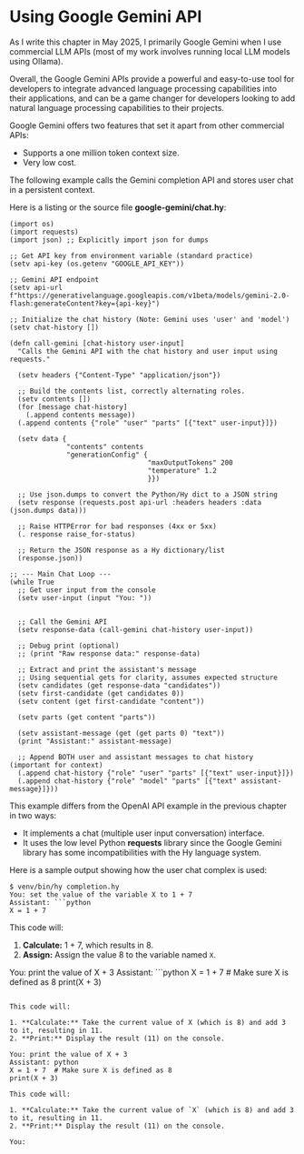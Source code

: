# Using Google Gemini API

As I write this chapter in May 2025, I primarily Google Gemini when I use commercial LLM APIs (most of my work involves running local LLM models using Ollama).

Overall, the Google Gemini APIs provide a powerful and easy-to-use tool for developers to integrate advanced language processing capabilities into their applications, and can be a game changer for developers looking to add natural language processing capabilities to their projects.

Google Gemini offers two features that set it apart from other commercial APIs:

- Supports a one million token context size.
- Very low cost.

The following example calls the Gemini completion API and stores user chat in a persistent context.

Here is a listing or the source file **google-gemini/chat.hy**:


```hy
(import os)
(import requests)
(import json) ;; Explicitly import json for dumps

;; Get API key from environment variable (standard practice)
(setv api-key (os.getenv "GOOGLE_API_KEY"))

;; Gemini API endpoint
(setv api-url f"https://generativelanguage.googleapis.com/v1beta/models/gemini-2.0-flash:generateContent?key={api-key}")

;; Initialize the chat history (Note: Gemini uses 'user' and 'model')
(setv chat-history [])

(defn call-gemini [chat-history user-input]
  "Calls the Gemini API with the chat history and user input using requests."

  (setv headers {"Content-Type" "application/json"})

  ;; Build the contents list, correctly alternating roles.
  (setv contents [])
  (for [message chat-history]
    (.append contents message))
  (.append contents {"role" "user" "parts" [{"text" user-input}]})

  (setv data {
              "contents" contents
              "generationConfig" {
                                  "maxOutputTokens" 200
                                  "temperature" 1.2
                                  }})

  ;; Use json.dumps to convert the Python/Hy dict to a JSON string
  (setv response (requests.post api-url :headers headers :data (json.dumps data)))

  ;; Raise HTTPError for bad responses (4xx or 5xx)
  (. response raise_for-status)

  ;; Return the JSON response as a Hy dictionary/list
  (response.json))

;; --- Main Chat Loop ---
(while True
  ;; Get user input from the console
  (setv user-input (input "You: "))


  ;; Call the Gemini API
  (setv response-data (call-gemini chat-history user-input))

  ;; Debug print (optional)
  ;; (print "Raw response data:" response-data)

  ;; Extract and print the assistant's message
  ;; Using sequential gets for clarity, assumes expected structure
  (setv candidates (get response-data "candidates"))
  (setv first-candidate (get candidates 0))
  (setv content (get first-candidate "content"))
  
  (setv parts (get content "parts"))

  (setv assistant-message (get (get parts 0) "text"))
  (print "Assistant:" assistant-message)

  ;; Append BOTH user and assistant messages to chat history (important for context)
  (.append chat-history {"role" "user" "parts" [{"text" user-input}]})
  (.append chat-history {"role" "model" "parts" [{"text" assistant-message}]}))
```
This example differs from the OpenAI API example in the previous chapter in two ways:

- It implements a chat (multiple user input conversation) interface.
- It uses the low level Python **requests** library since the Google Gemini library has some incompatibilities with the Hy language system.

Here is a sample output showing how the user chat complex is used:

```text
$ venv/bin/hy completion.hy                     
You: set the value of the variable X to 1 + 7
Assistant: ```python
X = 1 + 7
```

This code will:

1. **Calculate:**  1 + 7, which results in 8.
2. **Assign:** Assign the value 8 to the variable named `X`.

You: print the value of X + 3
Assistant: ```python
X = 1 + 7  # Make sure X is defined as 8
print(X + 3)
```

This code will:

1. **Calculate:** Take the current value of X (which is 8) and add 3 to it, resulting in 11.
2. **Print:** Display the result (11) on the console.

You: print the value of X + 3
Assistant: python
X = 1 + 7  # Make sure X is defined as 8
print(X + 3)

This code will:

1. **Calculate:** Take the current value of `X` (which is 8) and add 3 to it, resulting in 11.
2. **Print:** Display the result (11) on the console.

You: 

```
